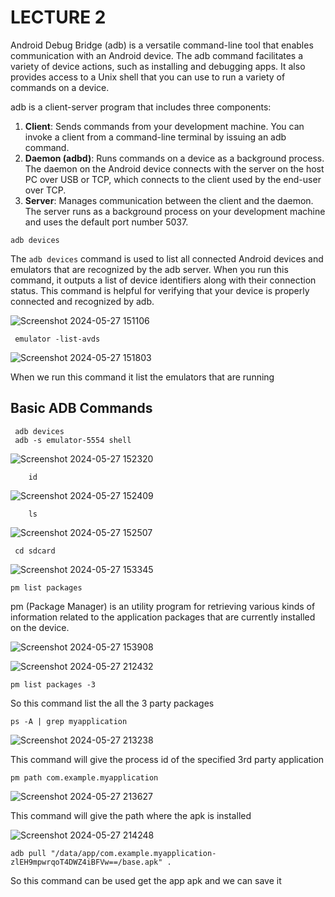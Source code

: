 
# LECTURE 2


Android Debug Bridge (adb) is a versatile command-line tool that enables communication with an Android device. The adb command facilitates a variety of device actions, such as installing and debugging apps. It also provides access to a Unix shell that you can use to run a variety of commands on a device.

adb is a client-server program that includes three components:

1. **Client**: Sends commands from your development machine. You can invoke a client from a command-line terminal by issuing an adb command.
2. **Daemon (adbd)**: Runs commands on a device as a background process. The daemon on the Android device connects with the server on the host PC over USB or TCP, which connects to the client used by the end-user over TCP.
3. **Server**: Manages communication between the client and the daemon. The server runs as a background process on your development machine and uses the default port number 5037.


``` 
adb devices
```

The `adb devices` command is used to list all connected Android devices and emulators that are recognized by the adb server. When you run this command, it outputs a list of device identifiers along with their connection status. This command is helpful for verifying that your device is properly connected and recognized by adb.

![Screenshot 2024-05-27 151106](https://github.com/anandurdas11/Android_security/assets/83402050/6a1a7546-1496-4058-835b-c474acd839c7)


```
 emulator -list-avds
```

![Screenshot 2024-05-27 151803](https://github.com/anandurdas11/Android_security/assets/83402050/11b4450d-2478-4d4e-9dbc-da7dc0f673eb)

When we run this command it list the emulators that are running

## Basic ADB Commands


```
 adb devices
 adb -s emulator-5554 shell
```

![Screenshot 2024-05-27 152320](https://github.com/anandurdas11/Android_security/assets/83402050/8492f79a-f0fe-4aec-bc7a-4532fc924780)


```
	id
```

![Screenshot 2024-05-27 152409](https://github.com/anandurdas11/Android_security/assets/83402050/a6ef5a06-26c9-4a0c-a289-a068eec7ce6f)



```
	ls
```

![Screenshot 2024-05-27 152507](https://github.com/anandurdas11/Android_security/assets/83402050/d5ba31ee-7199-4c28-aac4-8eb9f1f88ee6)


```
 cd sdcard
```


![Screenshot 2024-05-27 153345](https://github.com/anandurdas11/Android_security/assets/83402050/695b4900-8f21-4379-aa67-5c6612fca019)



```
pm list packages
```

pm (Package Manager) is an utility program for retrieving various kinds of information related to the application packages that are currently installed on the device.

![Screenshot 2024-05-27 153908](https://github.com/anandurdas11/Android_security/assets/83402050/475d58af-954b-480b-80d0-d501e97a4102)

![Screenshot 2024-05-27 212432](https://github.com/anandurdas11/Android_security/assets/83402050/786340d2-b18b-4acd-906b-8d2eb195510e)


```
pm list packages -3
```

So this command list the all the 3 party packages

```
ps -A | grep myapplication 
```

![Screenshot 2024-05-27 213238](https://github.com/anandurdas11/Android_security/assets/83402050/da6215d4-4ce0-4779-9c1d-2a65956392ad)


This command will give the process id of the specified 3rd party application


```
pm path com.example.myapplication
```
![Screenshot 2024-05-27 213627](https://github.com/anandurdas11/Android_security/assets/83402050/d2ab0477-f094-44a5-b00a-8467494b331d)

This command will give the path where the apk is installed


![Screenshot 2024-05-27 214248](https://github.com/anandurdas11/Android_security/assets/83402050/2d3795c0-3f62-46b0-882f-b094190c811f)


```
adb pull "/data/app/com.example.myapplication-zlEH9mpwrqoT4DWZ4iBFVw==/base.apk" .
```

So this command can be used get the app apk and we can save it 



